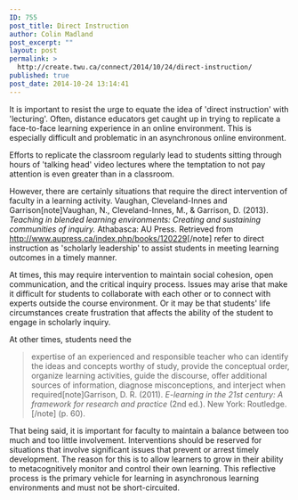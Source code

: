 ```yaml
---
ID: 755
post_title: Direct Instruction
author: Colin Madland
post_excerpt: ""
layout: post
permalink: >
  http://create.twu.ca/connect/2014/10/24/direct-instruction/
published: true
post_date: 2014-10-24 13:14:41
---
```

It is important to resist the urge to equate the idea of 'direct instruction' with 'lecturing'. Often, distance educators get caught up in trying to replicate a face-to-face learning experience in an online environment. This is especially difficult and problematic in an asynchronous online environment.

Efforts to replicate the classroom regularly lead to students sitting through hours of 'talking head' video lectures where the temptation to not pay attention is even greater than in a classroom.

However, there are certainly situations that require the direct intervention of faculty in a learning activity. Vaughan, Cleveland-Innes and Garrison[note]Vaughan, N., Cleveland-Innes, M., &amp; Garrison, D. (2013). <em>Teaching in blended learning environments: Creating and sustaining communities of inquiry.</em> Athabasca: AU Press. Retrieved from <a href="http://www.aupress.ca/index.php/books/120229" target="_blank" rel="noopener noreferrer">http://www.aupress.ca/index.php/books/120229</a>[/note] refer to direct instruction as 'scholarly leadership' to assist students in meeting learning outcomes in a timely manner.

At times, this may require intervention to maintain social cohesion, open communication, and the critical inquiry process. Issues may arise that make it difficult for students to collaborate with each other or to connect with experts outside the course environment. Or it may be that students' life circumstances create frustration that affects the ability of the student to engage in scholarly inquiry.

At other times, students need the
<blockquote>expertise of an experienced and responsible teacher who can identify the ideas and concepts worthy of study, provide the conceptual order, organize learning activities, guide the discourse, offer additional sources of information, diagnose misconceptions, and interject when required[note]Garrison, D. R. (2011). <em>E-learning in the 21st century: A framework for research and practice</em> (2nd ed.). New York: Routledge. [/note] (p. 60).</blockquote>
That being said, it is important for faculty to maintain a balance between too much and too little involvement. Interventions should be reserved for situations that involve significant issues that prevent or arrest timely development. The reason for this is to allow learners to grow in their ability to metacognitively monitor and control their own learning. This reflective process is the primary vehicle for learning in asynchronous learning environments and must not be short-circuited.